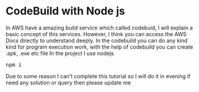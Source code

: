 <h1>CodeBuild with Node js</h1>

In AWS have a amazing build service which called codebuid, I will explain a basic concept of this services. However, I think you can access the AWS Docs directly to understand deeply.
In the codebuild you can do any kind kind for program execution work, with the help of codebuild you can create .apk, .exe etc file
In the project I use nodejs 

<pre>npm i</pre>

Due to some reason I can't complete this tutorial so I will do it in evening if need any solution or query then please update me
